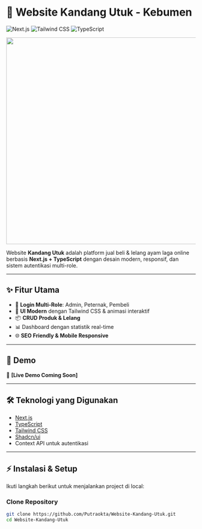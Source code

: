 # 🐓 Website Kandang Utuk - Kebumen

![Next.js](https://img.shields.io/badge/Next.js-13.4-blue?logo=next.js&style=for-the-badge)
![Tailwind CSS](https://img.shields.io/badge/TailwindCSS-3.0-38b2ac?logo=tailwind-css&style=for-the-badge)
![TypeScript](https://img.shields.io/badge/TypeScript-5.0-3178c6?logo=typescript&style=for-the-badge)

<p align="center">
  <img width="1216" height="549" alt="Image" src="https://github.com/user-attachments/assets/a47b6aa6-63d1-497e-8581-3e3ab26545c2" />
</p>

Website **Kandang Utuk** adalah platform jual beli & lelang ayam laga online berbasis **Next.js + TypeScript** dengan desain modern, responsif, dan sistem autentikasi multi-role.  

---

## ✨ Fitur Utama
- 🔐 **Login Multi-Role**: Admin, Peternak, Pembeli  
- 🎨 **UI Modern** dengan Tailwind CSS & animasi interaktif  
- 📦 **CRUD Produk & Lelang**  
- 📊 Dashboard dengan statistik real-time  
- 🌐 **SEO Friendly & Mobile Responsive**

---

## 🚀 Demo

🔗 **[Live Demo Coming Soon]**

---

## 🛠️ Teknologi yang Digunakan
- [Next.js](https://nextjs.org/)  
- [TypeScript](https://www.typescriptlang.org/)  
- [Tailwind CSS](https://tailwindcss.com/)  
- [Shadcn/ui](https://ui.shadcn.com/)  
- Context API untuk autentikasi  

---

## ⚡ Instalasi & Setup

Ikuti langkah berikut untuk menjalankan project di local:  

### Clone Repository
```bash
git clone https://github.com/Putraokta/Website-Kandang-Utuk.git
cd Website-Kandang-Utuk


